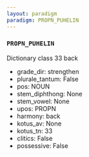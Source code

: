 ```yaml
---
layout: paradigm
paradigm: PROPN_PUHELIN
---
```

### ` PROPN_PUHELIN `

Dictionary class 33 back
* grade_dir: strengthen
* plurale_tantum: False
* pos: NOUN
* stem_diphthong: None
* stem_vowel: None
* upos: PROPN
* harmony: back
* kotus_av: None
* kotus_tn: 33
* clitics: False
* possessive: False
